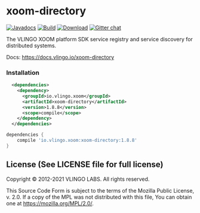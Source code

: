 # xoom-directory

[![Javadocs](http://javadoc.io/badge/io.vlingo.xoom/xoom-directory.svg?color=brightgreen)](http://javadoc.io/doc/io.vlingo.xoom/xoom-directory) [![Build](https://github.com/vlingo/xoom-directory/workflows/Build/badge.svg)](https://github.com/vlingo/xoom-directory/actions?query=workflow%3ABuild) [![Download](https://img.shields.io/maven-central/v/io.vlingo.xoom/xoom-directory?label=maven)](https://search.maven.org/artifact/io.vlingo.xoom/xoom-directory) [![Gitter chat](https://badges.gitter.im/gitterHQ/gitter.png)](https://gitter.im/vlingo-platform-java/directory)

The VLINGO XOOM platform SDK service registry and service discovery for distributed systems.

Docs: https://docs.vlingo.io/xoom-directory

### Installation

```xml
  <dependencies>
    <dependency>
      <groupId>io.vlingo.xoom</groupId>
      <artifactId>xoom-directory</artifactId>
      <version>1.8.8</version>
      <scope>compile</scope>
    </dependency>
  </dependencies>
```

```gradle
dependencies {
    compile 'io.vlingo.xoom:xoom-directory:1.8.8'
}
```

License (See LICENSE file for full license)
-------------------------------------------
Copyright © 2012-2021 VLINGO LABS. All rights reserved.

This Source Code Form is subject to the terms of the
Mozilla Public License, v. 2.0. If a copy of the MPL
was not distributed with this file, You can obtain
one at https://mozilla.org/MPL/2.0/.

